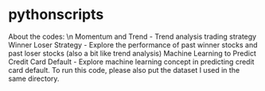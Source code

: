 # pythonscripts

About the codes: \n
Momentum and Trend - Trend analysis trading strategy
Winner Loser Strategy - Explore the performance of past winner stocks and past loser stocks (also a bit like trend analysis)
Machine Learning to Predict Credit Card Default - Explore machine learning concept in predicting credit card default. To run this code, please also put the dataset I used in the same directory. 
